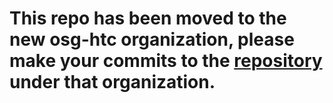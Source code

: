 # This repo has been moved to the new osg-htc organization, please make your commits to the [repository](https://github.com/osg-htc/all-hands) under that organization.

